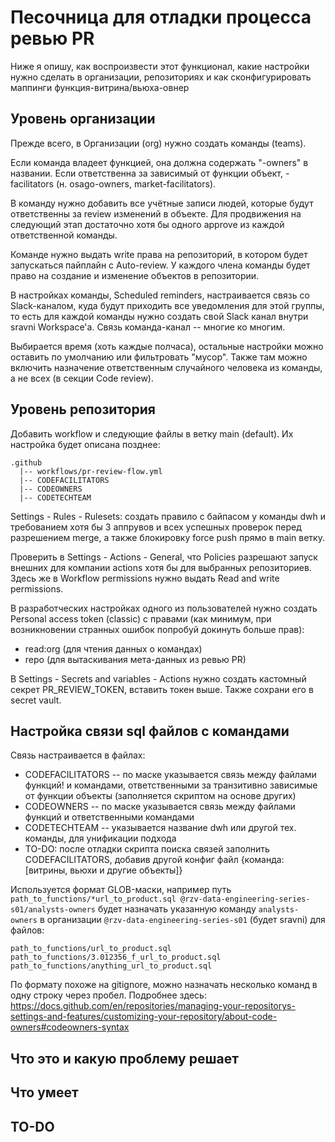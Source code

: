 # Песочница для отладки процесса ревью PR

Ниже я опишу, как воспроизвести этот функционал, какие настройки нужно сделать в организации, репозиториях и как сконфигурировать маппинги функция-витрина/вьюха-овнер

## Уровень организации
Прежде всего, в Организации (org) нужно создать команды (teams). 

Если команда владеет функцией, она должна содержать "-owners" в названии. Если ответственна за зависимый от функции объект, -facilitators (н. osago-owners, market-facilitators).

В команду нужно добавить все учётные записи людей, которые будут ответственны за review изменений в объекте. Для продвижения на следующий этап достаточно хотя бы одного approve из каждой ответственной команды.

Команде нужно выдать write права на репозиторий, в котором будет запускаться пайплайн с Auto-review. У каждого члена команды будет право на создание и изменение объектов в репозитории.

В настройках команды, Scheduled reminders, настраивается связь со Slack-каналом, куда будут приходить все уведомления для этой группы, то есть для каждой команды нужно создать свой Slack канал внутри sravni Workspace'a. Связь команда-канал -- многие ко многим. 

Выбирается время (хоть каждые полчаса), остальные настройки можно оставить по умолчанию или фильтровать "мусор". Также там можно включить назначение ответственным случайного человека из команды, а не всех (в секции Code review). 

## Уровень репозитория

Добавить workflow и следующие файлы в ветку main (default). Их настройка будет описана позднее:
```
.github
  |-- workflows/pr-review-flow.yml
  |-- CODEFACILITATORS
  |-- CODEOWNERS
  |-- CODETECHTEAM
```
Settings - Rules - Rulesets: создать правило с байпасом у команды dwh и требованием хотя бы 3 аппрувов и всех успешных проверок перед разрешением merge, а также блокировку force push прямо в main ветку.

Проверить в Settings - Actions - General, что Policies разрешают запуск внешних для компании actions хотя бы для выбранных репозиториев. Здесь же в Workflow permissions нужно выдать Read and write permissions.

В разработческих настройках одного из пользователей нужно создать Personal access token (classic) с правами (как минимум, при возникновении странных ошибок попробуй докинуть больше прав):
* read:org (для чтения данных о командах)
* repo (для вытаскивания мета-данных из ревью PR)

В Settings - Secrets and variables - Actions нужно создать кастомный секрет PR_REVIEW_TOKEN, вставить токен выше. Также сохрани его в secret vault.


## Настройка связи sql файлов с командами

Связь настраивается в файлах:
* CODEFACILITATORS -- по маске указывается связь между файлами функций! и командами, ответственными за транзитивно зависимые от функции объекты (заполняется скриптом на основе других)
* CODEOWNERS -- по маске указывается связь между файлами функций и ответственными командами
* CODETECHTEAM -- указывается название dwh или другой тех. команды, для унификации подхода
* TO-DO: после отладки скрипта поиска связей заполнить CODEFACILITATORS, добавив другой конфиг файл {команда: [витрины, вьюхи и другие объекты]}

Используется формат GLOB-маски, например путь `path_to_functions/*url_to_product.sql @rzv-data-engineering-series-s01/analysts-owners` будет назначать указанную команду `analysts-owners` в организации `@rzv-data-engineering-series-s01` (будет sravni) для файлов:
```
path_to_functions/url_to_product.sql
path_to_functions/3.012356_f_url_to_product.sql
path_to_functions/anything_url_to_product.sql
```

По формату похоже на gitignore, можно назначать несколько команд в одну строку через пробел. Подробнее здесь: https://docs.github.com/en/repositories/managing-your-repositorys-settings-and-features/customizing-your-repository/about-code-owners#codeowners-syntax 

## Что это и какую проблему решает

## Что умеет

## TO-DO
